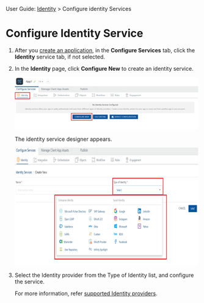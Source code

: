                               

User Guide: [Identity](Identity.md) > Configure identity Services

Configure Identity Service
==========================

1.  After you [create an application](Adding_Applications.md), in the **Configure Services** tab, click the **Identity** service tab, if not selected.
2.  In the **Identity** page, click **Configure New** to create an identity service.
    
    ![](Resources/Images/IdentityService_576x164.png)
    
    The identity service designer appears.
    
    ![](Resources/Images/IdentitySDpage_596x384.png)
    

1.  Select the Identity provider from the Type of Identity list, and configure the service.
    
    For more information, refer [supported Identity providers](Identity.md#supported-identity-providers).
